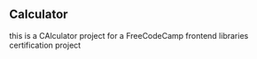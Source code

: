 ## Calculator

this is a CAlculator project for a FreeCodeCamp frontend libraries certification project
